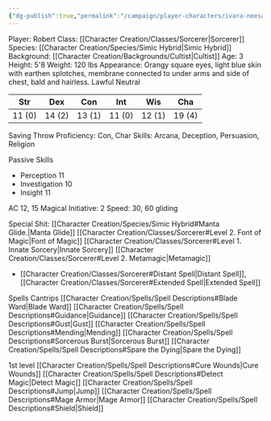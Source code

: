```yaml
---
{"dg-publish":true,"permalink":"/campaign/player-characters/ivara-neesa/"}
---
```


Player: Robert
Class: [[Character Creation/Classes/Sorcerer\|Sorcerer]]
Species: [[Character Creation/Species/Simic Hybrid\|Simic Hybrid]]
Background: [[Character Creation/Backgrounds/Cultist\|Cultist]]
Age: 3
Height: 5'8
Weight: 120 lbs
Appearance: Orangy square eyes, light blue skin with earthen splotches, membrane connected to under arms and side of chest, bald and hairless. Lawful Neutral


| Str    | Dex    | Con    | Int    | Wis    | Cha    |
| ------ | ------ | ------ | ------ | ------ | ------ |
| 11 (0) | 14 (2) | 13 (1) | 11 (0) | 12 (1) | 19 (4) |


Saving Throw Proficiency: Con, Char
Skills: Arcana, Deception, Persuasion, Religion

Passive Skills
- Perception 11
- Investigation 10
- Insight 11

AC 12, 15 Magical
Initiative: 2
Speed: 30, 60 gliding

Special Shit:
[[Character Creation/Species/Simic Hybrid#Manta Glide.\|Manta Glide]]
[[Character Creation/Classes/Sorcerer#Level 2. Font of Magic\|Font of Magic]]
[[Character Creation/Classes/Sorcerer#Level 1. Innate Sorcery\|Innate Sorcery]]
[[Character Creation/Classes/Sorcerer#Level 2. Metamagic\|Metamagic]]
- [[Character Creation/Classes/Sorcerer#Distant Spell\|Distant Spell]], [[Character Creation/Classes/Sorcerer#Extended Spell\|Extended Spell]]

Spells
Cantrips
[[Character Creation/Spells/Spell Descriptions#Blade Ward\|Blade Ward]]
[[Character Creation/Spells/Spell Descriptions#Guidance\|Guidance]]
[[Character Creation/Spells/Spell Descriptions#Gust\|Gust]]
[[Character Creation/Spells/Spell Descriptions#Mending\|Mending]]
[[Character Creation/Spells/Spell Descriptions#Sorcerous Burst\|Sorcerous Burst]]
[[Character Creation/Spells/Spell Descriptions#Spare the Dying\|Spare the Dying]]

1st level
[[Character Creation/Spells/Spell Descriptions#Cure Wounds\|Cure Wounds]]
[[Character Creation/Spells/Spell Descriptions#Detect Magic\|Detect Magic]]
[[Character Creation/Spells/Spell Descriptions#Jump\|Jump]]
[[Character Creation/Spells/Spell Descriptions#Mage Armor\|Mage Armor]]
[[Character Creation/Spells/Spell Descriptions#Shield\|Shield]]